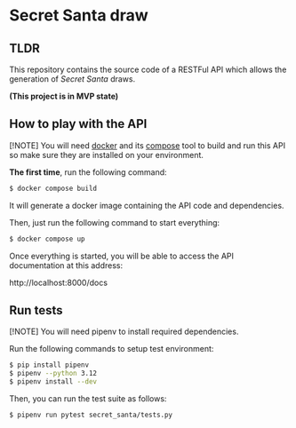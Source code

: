 # Secret Santa draw

## TLDR

This repository contains the source code of a RESTFul API which allows the generation of *Secret Santa* draws.

**(This project is in MVP state)**

## How to play with the API

[!NOTE]
You will need [docker](https://www.docker.com) and its
[compose](https://docs.docker.com/compose/) tool to build and run this
API so make sure they are installed on your environment.

**The first time**, run the following command:

```bash
$ docker compose build
```

It will generate a docker image containing the API code and dependencies.

Then, just run the following command to start everything:

```bash
$ docker compose up
```

Once everything is started, you will be able to access the API documentation at this address:

http://localhost:8000/docs

## Run tests

[!NOTE]
You will need pipenv to install required dependencies.

Run the following commands to setup test environment:

```bash
$ pip install pipenv
$ pipenv --python 3.12
$ pipenv install --dev
```

Then, you can run the test suite as follows:

```bash
$ pipenv run pytest secret_santa/tests.py
```
